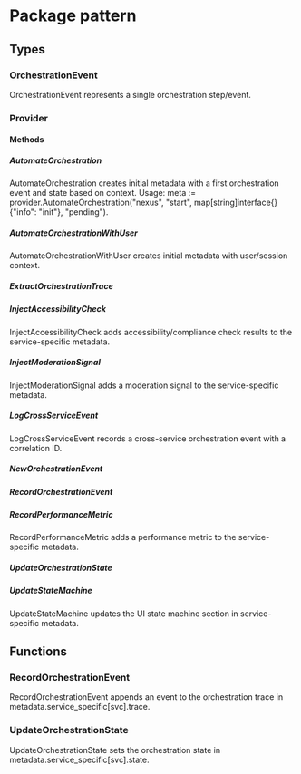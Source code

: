 # Package pattern

## Types

### OrchestrationEvent

OrchestrationEvent represents a single orchestration step/event.

### Provider

#### Methods

##### AutomateOrchestration

AutomateOrchestration creates initial metadata with a first orchestration event and state based on
context. Usage: meta := provider.AutomateOrchestration("nexus", "start",
map[string]interface{}{"info": "init"}, "pending").

##### AutomateOrchestrationWithUser

AutomateOrchestrationWithUser creates initial metadata with user/session context.

##### ExtractOrchestrationTrace

##### InjectAccessibilityCheck

InjectAccessibilityCheck adds accessibility/compliance check results to the service-specific
metadata.

##### InjectModerationSignal

InjectModerationSignal adds a moderation signal to the service-specific metadata.

##### LogCrossServiceEvent

LogCrossServiceEvent records a cross-service orchestration event with a correlation ID.

##### NewOrchestrationEvent

##### RecordOrchestrationEvent

##### RecordPerformanceMetric

RecordPerformanceMetric adds a performance metric to the service-specific metadata.

##### UpdateOrchestrationState

##### UpdateStateMachine

UpdateStateMachine updates the UI state machine section in service-specific metadata.

## Functions

### RecordOrchestrationEvent

RecordOrchestrationEvent appends an event to the orchestration trace in
metadata.service_specific[svc].trace.

### UpdateOrchestrationState

UpdateOrchestrationState sets the orchestration state in metadata.service_specific[svc].state.
